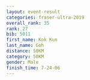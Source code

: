 ```yaml
---
layout: event-result 
categories: fraser-ultra-2019 
overall_rank: 35
rank: 27
bib: 5011
first_name: Kok Kun
last_name: Goh
distance: 50KM
category: 50KM
gender: Male
finish_time: 7-24-06
---
```

